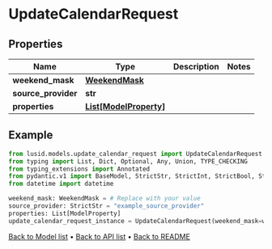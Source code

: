 # UpdateCalendarRequest

## Properties
Name | Type | Description | Notes
------------ | ------------- | ------------- | -------------
**weekend_mask** | [**WeekendMask**](WeekendMask.md) |  | 
**source_provider** | **str** |  | 
**properties** | [**List[ModelProperty]**](ModelProperty.md) |  | 
## Example

```python
from lusid.models.update_calendar_request import UpdateCalendarRequest
from typing import List, Dict, Optional, Any, Union, TYPE_CHECKING
from typing_extensions import Annotated
from pydantic.v1 import BaseModel, StrictStr, StrictInt, StrictBool, StrictFloat, StrictBytes, Field, validator, ValidationError, conlist, constr
from datetime import datetime

weekend_mask: WeekendMask = # Replace with your value
source_provider: StrictStr = "example_source_provider"
properties: List[ModelProperty]
update_calendar_request_instance = UpdateCalendarRequest(weekend_mask=weekend_mask, source_provider=source_provider, properties=properties)

```

[Back to Model list](../README.md#documentation-for-models) &#8226; [Back to API list](../README.md#documentation-for-api-endpoints) &#8226; [Back to README](../README.md)

